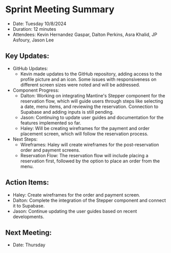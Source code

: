 # Sprint Meeting Summary
- Date: Tuesday 10/8/2024
- Duration: 12 minutes
- Attendees: Kevin Hernandez Gaspar, Dalton Perkins, Asra Khalid, JP Asfoury, Jason Lee

## Key Updates:
  - GitHub Updates:
    - Kevin made updates to the GitHub repository, adding access to the profile picture and an icon. Some issues with responsiveness on different screen sizes were noted and will be addressed.
  - Component Progress:
    - Dalton: Working on integrating Mantine's Stepper component for the reservation flow, which will guide users through steps like selecting a date, menu items, and reviewing the reservation. Connection to Supabase and adding inputs is still pending.
    - Jason: Continuing to update user guides and documentation for the features implemented so far.
    - Haley: Will be creating wireframes for the payment and order placement screen, which will follow the reservation process.
  - Next Steps:
    - Wireframes: Haley will create wireframes for the post-reservation order and payment screens.
    - Reservation Flow: The reservation flow will include placing a reservation first, followed by the option to place an order from the menu.
 ## Action Items:
  - Haley: Create wireframes for the order and payment screen.
  - Dalton: Complete the integration of the Stepper component and connect it to Supabase.
  - Jason: Continue updating the user guides based on recent developments.
 ## Next Meeting:
  - Date: Thursday

